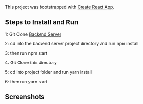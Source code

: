 This project was bootstrapped with [Create React App](https://github.com/facebook/create-react-app).

## Steps to Install and Run

1: Git Clone [Backend Server](https://github.com/marcusp619/Liberty-backend)

2: cd into the backend server project directory and run npm install

3: then run npm start

4: Git Clone this directory

5: cd into project folder and run yarn install

6: then run yarn start

## Screenshots
